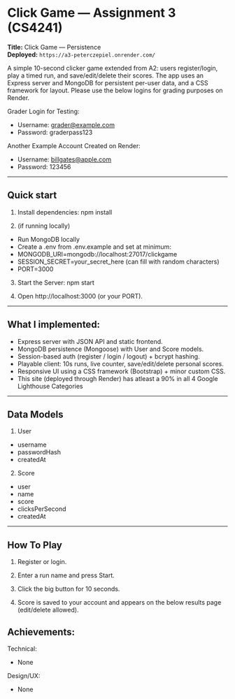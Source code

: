 # Click Game — Assignment 3 (CS4241)

**Title:** Click Game — Persistence  
**Deployed:** `https://a3-peterczepiel.onrender.com/`

A simple 10-second clicker game extended from A2: users register/login, play a timed run, and save/edit/delete their scores. The app uses an Express server and MongoDB for persistent per-user data, and a CSS framework for layout. Please use the below logins for grading purposes on Render.

Grader Login for Testing:
  - Username: grader@example.com
  - Password: graderpass123

Another Example Account Created on Render:
  - Username: billgates@apple.com
  - Password: 123456

---

## Quick start

1. Install dependencies:
npm install

2. (if running locally) 
  - Run MongoDB locally
  - Create a .env from .env.example and set at minimum:
  - MONGODB_URI=mongodb://localhost:27017/clickgame
  - SESSION_SECRET=your_secret_here  (can fill with random characters)
  - PORT=3000

3. Start the Server:
npm start

4. Open http://localhost:3000 (or your PORT).

---

## What I implemented:
- Express server with JSON API and static frontend.
- MongoDB persistence (Mongoose) with User and Score models.
- Session-based auth (register / login / logout) + bcrypt hashing.
- Playable client: 10s runs, live counter, save/edit/delete personal scores.
- Responsive UI using a CSS framework (Bootstrap) + minor custom CSS.
- This site (deployed through Render) has atleast a 90% in all 4 Google Lighthouse Categories

---

## Data Models

1. User
  - username
  - passwordHash
  - createdAt

2. Score
  - user
  - name
  - score
  - clicksPerSecond
  - createdAt

---

## How To Play

1. Register or login.

2. Enter a run name and press Start.

3. Click the big button for 10 seconds.

4. Score is saved to your account and appears on the below results page (edit/delete allowed).

## Achievements:

Technical:

- None

Design/UX:

- None
